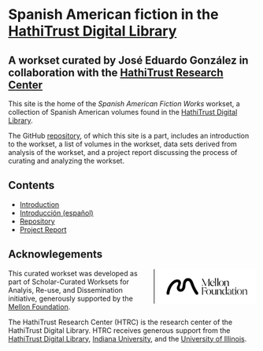 [repo]: https://github.com/htrc/scwared-spanish-american-fiction "GitHub repository"
[ht]: https://hathitrust.org "HathiTrust Digital Library"
# Spanish American fiction in the [HathiTrust Digital Library](http://hathitrust.org)

## A workset curated by José Eduardo González in collaboration with the [HathiTrust Research Center](http://analytics.hathitrust.org)

This site is the home of the _Spanish American Fiction Works_ workset, a collection of Spanish American volumes found in the [HathiTrust Digital Library](http://hathitrust.org). 

The GitHub [repository][repo], of which this site is a part, includes an introduction to the workset, a list of volumes in the workset, data sets derived from analysis of the workset, and a project report discussing the process of curating and analyzing the workset.

## Contents
* [Introduction](introduction.md)
* [Introducción (español)](introducción_español.md)
* [Repository][repo]
* [Project Report](final-report.md)

## Acknowlegements
<img style="float:right; padding-left:.5em; max-width: 200px; border-left: 1px solid black; margin-left:.5em;" src="images/mellon/Mellon_Logomark_Lockup_Black.jpg"/>This curated workset was developed as part of Scholar-Curated Worksets for Analyis, Re-use, and Dissemination initiative, generously supported by the [Mellon Foundation](http://mellon.org). 

The HathiTrust Research Center (HTRC) is the research center of the HathiTrust Digital Library. HTRC receives generous support from the [HathiTrust Digital Library](https://hathitrust.org), [Indiana University](https://www.indiana.edu), and the [University of Illinois](https://www.illinois.org).

<!-- test -->
